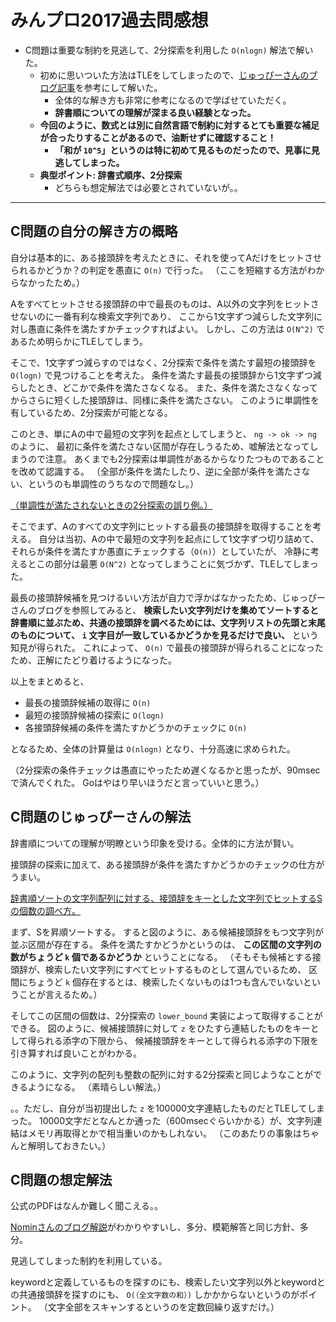 # みんプロ2017過去問感想

- C問題は重要な制約を見逃して、2分探索を利用した `O(nlogn)` 解法で解いた。
  - 初めに思いついた方法はTLEをしてしまったので、[じゅっぴーさんのブログ記事](https://juppy.hatenablog.com/entry/2019/02/08/Yahoo_%E3%81%BF%E3%82%93%E3%83%97%E3%83%AD%282017%29_-C-_Python_%E7%AB%B6%E6%8A%80%E3%83%97%E3%83%AD%E3%82%B0%E3%83%A9%E3%83%9F%E3%83%B3%E3%82%B0)を参考にして解いた。
    - 全体的な解き方も非常に参考になるので学ばせていただく。
    - **辞書順についての理解が深まる良い経験となった。**
  - **今回のように、数式とは別に自然言語で制約に対するとても重要な補足が合ったりすることがあるので、油断せずに確認すること！**
    - **「和が `10^5`」というのは特に初めて見るものだったので、見事に見逃してしまった。**
  - **典型ポイント: 辞書式順序、2分探索**
    - どちらも想定解法では必要とされていないが。。

---

## C問題の自分の解き方の概略

自分は基本的に、ある接頭辞を考えたときに、それを使ってAだけをヒットさせられるかどうか？の判定を愚直に `O(n)` で行った。
（ここを短縮する方法がわからなかったため。）

Aをすべてヒットさせる接頭辞の中で最長のものは、A以外の文字列をヒットさせないのに一番有利な検索文字列であり、
ここから1文字ずつ減らした文字列に対し愚直に条件を満たすかチェックすればよい。
しかし、この方法は `O(N^2)` であるため明らかにTLEしてしまう。

そこで、1文字ずつ減らすのではなく、2分探索で条件を満たす最短の接頭辞を `O(logn)` で見つけることを考えた。
条件を満たす最長の接頭辞から1文字ずつ減らしたとき、どこかで条件を満たさなくなる。
また、条件を満たさなくなってからさらに短くした接頭辞は、同様に条件を満たさない。
このように単調性を有しているため、2分探索が可能となる。

このとき、単にAの中で最短の文字列を起点としてしまうと、 `ng -> ok -> ng` のように、
最初に条件を満たさない区間が存在しうるため、嘘解法となってしまうので注意。
あくまでも2分探索は単調性があるからなりたつものであることを改めて認識する。
（全部が条件を満たしたり、逆に全部が条件を満たさない、というのも単調性のうちなので問題なし。）

[（単調性が満たされないときの2分探索の誤り例。）](./c.jpg)

そこでまず、Aのすべての文字列にヒットする最長の接頭辞を取得することを考える。
自分は当初、Aの中で最短の文字列を起点にして1文字ずつ切り詰めて、それらが条件を満たすか愚直にチェックする（`O(n)`）としていたが、
冷静に考えるとこの部分は最悪 `O(N^2)` となってしまうことに気づかず、TLEしてしまった。

最長の接頭辞候補を見つけるいい方法が自力で浮かばなかったため、じゅっぴーさんのブログを参照してみると、
**検索したい文字列だけを集めてソートすると辞書順に並ぶため、共通の接頭辞を調べるためには、文字列リストの先頭と末尾のものについて、**
**`i` 文字目が一致しているかどうかを見るだけで良い、**
という知見が得られた。
これによって、 `O(n)` で最長の接頭辞が得られることになったため、正解にたどり着けるようになった。

以上をまとめると、

- 最長の接頭辞候補の取得に `O(n)`
- 最短の接頭辞候補の探索に `O(logn)`
- 各接頭辞候補の条件を満たすかどうかのチェックに `O(n)`

となるため、全体の計算量は `O(nlogn)` となり、十分高速に求められた。

（2分探索の条件チェックは愚直にやったため遅くなるかと思ったが、90msecで済んでくれた。
Goはやはり早いほうだと言っていいと思う。）

## C問題のじゅっぴーさんの解法

辞書順についての理解が明瞭という印象を受ける。全体的に方法が賢い。

接頭辞の探索に加えて、ある接頭辞が条件を満たすかどうかのチェックの仕方がうまい。

[辞書順ソートの文字列配列に対する、接頭辞をキーとした文字列でヒットするSの個数の調べ方。](./c.dictionary_order.jpg)

まず、Sを昇順ソートする。
すると図のように、ある候補接頭辞をもつ文字列が並ぶ区間が存在する。
条件を満たすかどうかというのは、 **この区間の文字列の数がちょうど `k` 個であるかどうか** ということになる。
（そもそも候補とする接頭辞が、検索したい文字列にすべてヒットするものとして選んでいるため、
区間にちょうど `k` 個存在するとは、検索したくないものは1つも含んでいないということが言えるため。）

そしてこの区間の個数は、2分探索の `lower_bound` 実装によって取得することができる。
図のように、候補接頭辞に対して `z` をひたすら連結したものをキーとして得られる添字の下限から、
候補接頭辞をキーとして得られる添字の下限を引き算すれば良いことがわかる。

このように、文字列の配列も整数の配列に対する2分探索と同じようなことができるようになる。
（素晴らしい解法。）

。。ただし、自分が当初提出した `z` を100000文字連結したものだとTLEしてしまった。
10000文字だとなんとか通った（600msecぐらいかかる）が、文字列連結はメモリ再取得とかで相当重いのかもしれない。
（このあたりの事象はちゃんと解明しておきたい。）

## C問題の想定解法

公式のPDFはなんか難しく聞こえる。。

[Nominさんのブログ解説](http://noimin.hatenablog.com/entry/2017/12/25/230134)がわかりやすいし、多分、模範解答と同じ方針、多分。

見逃してしまった制約を利用している。

keywordと定義しているものを探すのにも、検索したい文字列以外とkeywordとの共通接頭辞を探すのにも、
`O(（全文字数の和）)` しかかからないというのがポイント。
（文字全部をスキャンするというのを定数回繰り返すだけ。）
